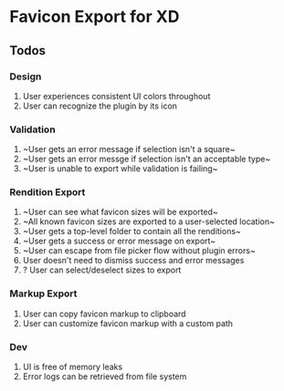 # Favicon Export for XD

## Todos

### Design

1. User experiences consistent UI colors throughout
1. User can recognize the plugin by its icon

### Validation

1. ~User gets an error message if selection isn't a square~
1. ~User gets an error messge if selection isn't an acceptable type~
1. ~User is unable to export while validation is failing~

### Rendition Export

1. ~User can see what favicon sizes will be exported~
1. ~All known favicon sizes are exported to a user-selected location~
1. ~User gets a top-level folder to contain all the renditions~
1. ~User gets a success or error message on export~
1. ~User can escape from file picker flow without plugin errors~
1. User doesn't need to dismiss success and error messages
1. ? User can select/deselect sizes to export

### Markup Export

1. User can copy favicon markup to clipboard
1. User can customize favicon markup with a custom path

### Dev

1. UI is free of memory leaks
1. Error logs can be retrieved from file system
